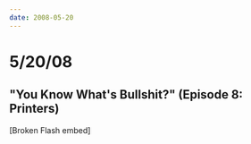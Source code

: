```yaml
---
date: 2008-05-20
---
```

# 5/20/08

## "You Know What's Bullshit?" (Episode 8: Printers)

[Broken Flash embed]